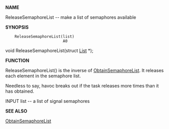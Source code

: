 
**NAME**

ReleaseSemaphoreList -- make a list of semaphores available

**SYNOPSIS**

```
    ReleaseSemaphoreList(list)
                         A0

```
void ReleaseSemaphoreList(struct [List](List) *);

**FUNCTION**

ReleaseSemaphoreList() is the inverse of [ObtainSemaphoreList](ObtainSemaphoreList). It
releases each element in the semaphore list.

Needless to say, havoc breaks out if the task releases more times
than it has obtained.

INPUT
list -- a list of signal semaphores

**SEE ALSO**

[ObtainSemaphoreList](ObtainSemaphoreList)
